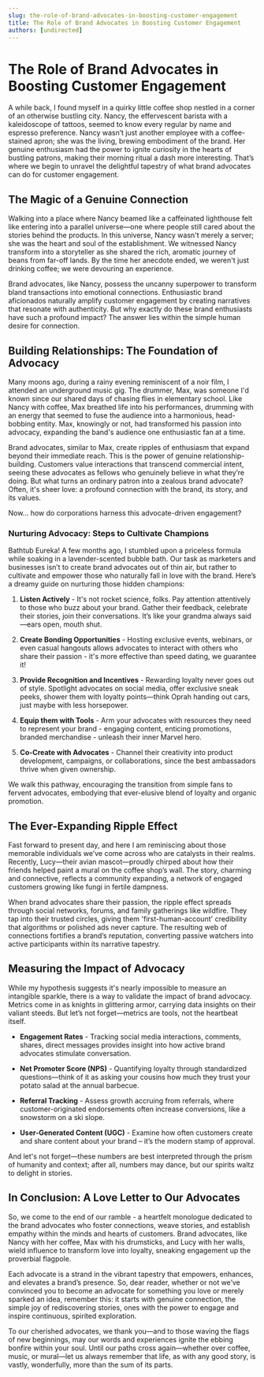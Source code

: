 ```yaml
---
slug: the-role-of-brand-advocates-in-boosting-customer-engagement
title: The Role of Brand Advocates in Boosting Customer Engagement
authors: [undirected]
---
```



# The Role of Brand Advocates in Boosting Customer Engagement

A while back, I found myself in a quirky little coffee shop nestled in a corner of an otherwise bustling city. Nancy, the effervescent barista with a kaleidoscope of tattoos, seemed to know every regular by name and espresso preference. Nancy wasn’t just another employee with a coffee-stained apron; she was the living, brewing embodiment of the brand. Her genuine enthusiasm had the power to ignite curiosity in the hearts of bustling patrons, making their morning ritual a dash more interesting. That’s where we begin to unravel the delightful tapestry of what brand advocates can do for customer engagement.

## The Magic of a Genuine Connection

Walking into a place where Nancy beamed like a caffeinated lighthouse felt like entering into a parallel universe—one where people still cared about the stories behind the products. In this universe, Nancy wasn't merely a server; she was the heart and soul of the establishment. We witnessed Nancy transform into a storyteller as she shared the rich, aromatic journey of beans from far-off lands. By the time her anecdote ended, we weren't just drinking coffee; we were devouring an experience.

Brand advocates, like Nancy, possess the uncanny superpower to transform bland transactions into emotional connections. Enthusiastic brand aficionados naturally amplify customer engagement by creating narratives that resonate with authenticity. But why exactly do these brand enthusiasts have such a profound impact? The answer lies within the simple human desire for connection.

## Building Relationships: The Foundation of Advocacy

Many moons ago, during a rainy evening reminiscent of a noir film, I attended an underground music gig. The drummer, Max, was someone I'd known since our shared days of chasing flies in elementary school. Like Nancy with coffee, Max breathed life into his performances, drumming with an energy that seemed to fuse the audience into a harmonious, head-bobbing entity. Max, knowingly or not, had transformed his passion into advocacy, expanding the band's audience one enthusiastic fan at a time.

Brand advocates, similar to Max, create ripples of enthusiasm that expand beyond their immediate reach. This is the power of genuine relationship-building. Customers value interactions that transcend commercial intent, seeing these advocates as fellows who genuinely believe in what they’re doing. But what turns an ordinary patron into a zealous brand advocate? Often, it's sheer love: a profound connection with the brand, its story, and its values.

Now… how do corporations harness this advocate-driven engagement?

### Nurturing Advocacy: Steps to Cultivate Champions

Bathtub Eureka! A few months ago, I stumbled upon a priceless formula while soaking in a lavender-scented bubble bath. Our task as marketers and businesses isn’t to create brand advocates out of thin air, but rather to cultivate and empower those who naturally fall in love with the brand. Here’s a dreamy guide on nurturing those hidden champions:

1. **Listen Actively** - It's not rocket science, folks. Pay attention attentively to those who buzz about your brand. Gather their feedback, celebrate their stories, join their conversations. It’s like your grandma always said—ears open, mouth shut.

2. **Create Bonding Opportunities** - Hosting exclusive events, webinars, or even casual hangouts allows advocates to interact with others who share their passion - it's more effective than speed dating, we guarantee it!

3. **Provide Recognition and Incentives** - Rewarding loyalty never goes out of style. Spotlight advocates on social media, offer exclusive sneak peeks, shower them with loyalty points—think Oprah handing out cars, just maybe with less horsepower.

4. **Equip them with Tools** - Arm your advocates with resources they need to represent your brand - engaging content, enticing promotions, branded merchandise - unleash their inner Marvel hero.

5. **Co-Create with Advocates** - Channel their creativity into product development, campaigns, or collaborations, since the best ambassadors thrive when given ownership.

We walk this pathway, encouraging the transition from simple fans to fervent advocates, embodying that ever-elusive blend of loyalty and organic promotion.

## The Ever-Expanding Ripple Effect

Fast forward to present day, and here I am reminiscing about those memorable individuals we’ve come across who are catalysts in their realms. Recently, Lucy—their avian mascot—proudly chirped about how their friends helped paint a mural on the coffee shop’s wall. The story, charming and connective, reflects a community expanding, a network of engaged customers growing like fungi in fertile dampness.

When brand advocates share their passion, the ripple effect spreads through social networks, forums, and family gatherings like wildfire. They tap into their trusted circles, giving them 'first-human-account' credibility that algorithms or polished ads never capture. The resulting web of connections fortifies a brand’s reputation, converting passive watchers into active participants within its narrative tapestry.

## Measuring the Impact of Advocacy

While my hypothesis suggests it's nearly impossible to measure an intangible sparkle, there is a way to validate the impact of brand advocacy. Metrics come in as knights in glittering armor, carrying data insights on their valiant steeds. But let’s not forget—metrics are tools, not the heartbeat itself.

- **Engagement Rates** - Tracking social media interactions, comments, shares, direct messages provides insight into how active brand advocates stimulate conversation.
  
- **Net Promoter Score (NPS)** - Quantifying loyalty through standardized questions—think of it as asking your cousins how much they trust your potato salad at the annual barbecue.
  
- **Referral Tracking** - Assess growth accruing from referrals, where customer-originated endorsements often increase conversions, like a snowstorm on a ski slope.
   
- **User-Generated Content (UGC)** - Examine how often customers create and share content about your brand – it’s the modern stamp of approval.

And let's not forget—these numbers are best interpreted through the prism of humanity and context; after all, numbers may dance, but our spirits waltz to delight in stories.

## In Conclusion: A Love Letter to Our Advocates

So, we come to the end of our ramble - a heartfelt monologue dedicated to the brand advocates who foster connections, weave stories, and establish empathy within the minds and hearts of customers. Brand advocates, like Nancy with her coffee, Max with his drumsticks, and Lucy with her walls, wield influence to transform love into loyalty, sneaking engagement up the proverbial flagpole.

Each advocate is a strand in the vibrant tapestry that empowers, enhances, and elevates a brand’s presence. So, dear reader, whether or not we’ve convinced you to become an advocate for something you love or merely sparked an idea, remember this: it starts with genuine connection, the simple joy of rediscovering stories, ones with the power to engage and inspire continuous, spirited exploration.

To our cherished advocates, we thank you—and to those waving the flags of new beginnings, may our words and experiences ignite the ebbing bonfire within your soul. Until our paths cross again—whether over coffee, music, or mural—let us always remember that life, as with any good story, is vastly, wonderfully, more than the sum of its parts.